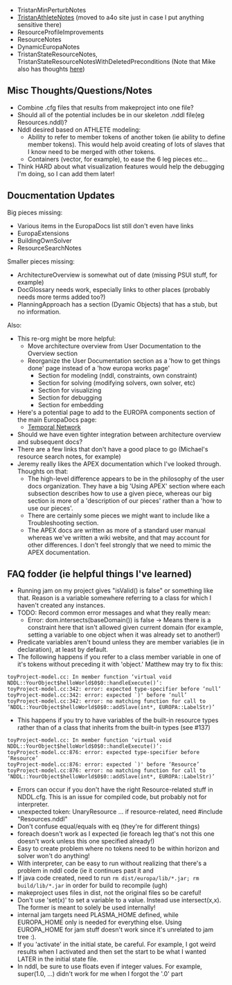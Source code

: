   * TristanMinPerturbNotes
  * [TristanAthleteNotes](https://babelfish.arc.nasa.gov/trac/a4o/wiki/TristanAthleteNotes) (moved to a4o site just in case I put anything sensitive there)
  * ResourceProfileImprovements
  * ResourceNotes
  * DynamicEuropaNotes
  * TristanStateResourceNotes, TristanStateResourceNotesWithDeletedPreconditions (Note that Mike also has thoughts [here](StateResourceNotes.md))


## Misc Thoughts/Questions/Notes ##
  * Combine .cfg files that results from makeproject into one file?
  * Should all of the potential includes be in our skeleton .nddl file(eg Resources.nddl)?
  * Nddl desired based on ATHLETE modeling:
    * Ability to refer to member tokens of another token (ie ability to define member tokens).  This would help avoid creating of lots of slaves that I know need to be merged with other tokens.
    * Containers (vector, for example), to ease the 6 leg pieces etc...
  * Think HARD about what visualization features would help the debugging I'm doing, so I can add them later!

## Doucmentation Updates ##
Big pieces missing:

  * Various items in the EuropaDocs list still don't even have links
  * EuropaExtensions
  * BuildingOwnSolver
  * ResourceSearchNotes

Smaller pieces missing:

  * ArchitectureOverview is somewhat out of date (missing PSUI stuff, for example)
  * DocGlossary needs work, especially links to other places (probably needs more terms added too?)
  * PlanningApproach has a section (Dyamic Objects) that has a stub, but no information.

Also:

  * This re-org might be more helpful:
    * Move architecture overview from User Documentation to the Overview section
    * Reorganize the User Documentation section as a 'how to get things done' page instead of a 'how europa works page'
      * Section for modeling (nddl, constraints, own constraint)
      * Section for solving (modifying solvers, own solver, etc)
      * Section for visualizing
      * Section for debugging
      * Section for embedding
  * Here's a potential page to add to the EUROPA components section of the main EuropaDocs page:
    * [Temporal Network](TemporalNetwork.md)
  * Should we have even tighter integration between architecture overview and subsequent docs?
  * There are a few links that don't have a good place to go (Michael's resource search notes, for example)
  * Jeremy really likes the APEX documentation which I've looked through.  Thoughts on that:
    * The high-level difference appears to be in the philosophy of the user docs organization.  They have a big 'Using APEX' section where each subsection describes how to use a given piece, whereas our big section is more of a 'description of our pieces' rather than a 'how to use our pieces'.
    * There are certainly some pieces we might want to include like a Troubleshooting section.
    * The APEX docs are written as more of a standard user manual whereas we've written a wiki website, and that may account for other differences.  I don't feel strongly that we need to mimic the APEX documentation.

## FAQ fodder (ie helpful things I've learned) ##
  * Running jam on my project gives "isValid() is false" or something like that.  Reason is a variable somewhere referring to a class for which I haven't created any instances.
  * TODO:  Record common error messages and what they really mean:
    * Error: dom.intersects(baseDomain()) is false  -> Means there is a constraint here that isn't allowed given current domain (for example, setting a variable to one object when it was already set to another!)
  * Predicate variables aren't bound unless they are member variables (ie in declaration), at least by default.
  * The following happens if you refer to a class member variable in one of it's tokens without preceding it with 'object.'  Matthew may try to fix this:
```
toyProject-model.cc: In member function ‘virtual void NDDL::YourObject$helloWorld$0$0::handleExecute()’:
toyProject-model.cc:342: error: expected type-specifier before ‘null’
toyProject-model.cc:342: error: expected `)' before ‘null’
toyProject-model.cc:342: error: no matching function for call to ‘NDDL::YourObject$helloWorld$0$0::addSlave(int*, EUROPA::LabelStr)’
```
  * This happens if you try to have variables of the built-in resource types rather than of a class that inherits from the built-in types (see #137)
```
toyProject-model.cc: In member function ‘virtual void NDDL::YourObject$helloWorld$0$0::handleExecute()’:
toyProject-model.cc:876: error: expected type-specifier before ‘Resource’
toyProject-model.cc:876: error: expected `)' before ‘Resource’
toyProject-model.cc:876: error: no matching function for call to ‘NDDL::YourObject$helloWorld$0$0::addSlave(int*, EUROPA::LabelStr)’
```

  * Errors can occur if you don't have the right Resource-related stuff in NDDL.cfg.  This is an issue for compiled code, but probably not for interpreter.
  * unexpected token: UnaryResource  ... if resource-related, need #include "Resources.nddl"
  * Don't confuse equal/equals with eq (they're for different things)
  * foreach doesn't work as I expected (ie foreach leg that's not this one doesn't work unless this one specified already!)
  * Easy to create problem where no tokens need to be within horizon and solver won't do anything!
  * With interpreter, can be easy to run without realizing that there's a problem in nddl code (ie it continues past it and
  * If java code created, need to run ` rm dist/europa/lib/*.jar; rm build/lib/*.jar ` in order for build to recompile (ugh)
  * makeproject uses files in dist, not the original files so be careful!
  * Don't use 'set(x)' to set a variable to a value.  Instead use intersect(x,x).  The former is meant to solely be used internally!
  * internal jam targets need PLASMA\_HOME defined, while EUROPA\_HOME only is needed for everything else.  Using EUROPA\_HOME for jam stuff doesn't work since it's unrelated to jam tree :).
  * If you 'activate' in the initial state, be careful.  For example, I got weird results when I activated and then set the start to be what I wanted LATER in the initial state file.
  * In nddl, be sure to use floats even if integer values.  For example, super(1.0, ...) didn't work for me when I forgot the '.0' part